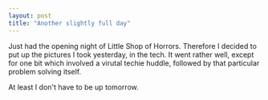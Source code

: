 ```yaml
---
layout: post
title: "Another slightly full day"
---
```

Just had the opening night of Little Shop of Horrors. Therefore I decided to
put up the pictures I took yesterday, in the tech. It went rather well,
except for one bit which involved a virutal techie huddle, followed by that
particular problem solving itself.

At least I don't have to be up tomorrow.